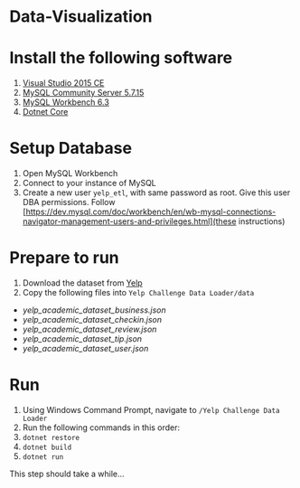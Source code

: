 # Data-Visualization

# Install the following software

1. [Visual Studio 2015 CE](https://go.microsoft.com/fwlink/?LinkId=691978&clcid=0x409)
1. [MySQL Community Server 5.7.15](https://dev.mysql.com/downloads/mysql/)
1. [MySQL Workbench 6.3](http://www.mysql.com/products/workbench/)
1. [Dotnet Core](https://www.microsoft.com/net/core#windows)

# Setup Database

1. Open MySQL Workbench
1. Connect to your instance of MySQL
1. Create a new user `yelp_etl`, with same password as root. Give this user DBA permissions. Follow [https://dev.mysql.com/doc/workbench/en/wb-mysql-connections-navigator-management-users-and-privileges.html](these instructions)

# Prepare to run

1. Download the dataset from [Yelp]()
1. Copy the following files into `Yelp Challenge Data Loader/data`
  * _yelp_academic_dataset_business.json_
  * _yelp_academic_dataset_checkin.json_
  * _yelp_academic_dataset_review.json_
  * _yelp_academic_dataset_tip.json_
  * _yelp_academic_dataset_user.json_

# Run

1. Using Windows Command Prompt, navigate to `/Yelp Challenge Data Loader`
1. Run the following commands in this order:
  1. `dotnet restore`
  1. `dotnet build`
  1. `dotnet run`

This step should take a while...
